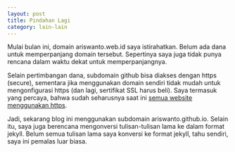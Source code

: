 ```yaml
---
layout: post
title: Pindahan Lagi
category: lain-lain
---
```


Mulai bulan ini, domain ariswanto.web.id saya istirahatkan. Belum ada dana untuk memperpanjang domain tersebut.
Sepertinya saya juga tidak punya rencana dalam waktu dekat untuk memperpanjangnya.

Selain pertimbangan dana, subdomain github bisa diakses dengan https (secure), sementara jika menggunakan domain sendiri
tidak mudah untuk mengonfigurasi https (dan lagi, sertifikat SSL harus beli). Saya termasuk yang percaya, bahwa sudah seharusnya
saat ini [semua website menggunakan https](https://developers.google.com/web/fundamentals/security/encrypt-in-transit/why-https?hl=en).

Jadi, sekarang blog ini menggunakan subdomain ariswanto.github.io. Selain itu, saya juga berencana mengonversi tulisan-tulisan
lama ke dalam format jekyll. Belum semua tulisan lama saya konversi ke format jekyll, tahu sendiri, saya ini pemalas luar biasa.
